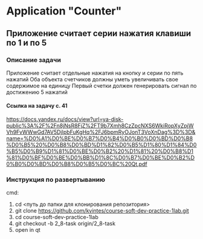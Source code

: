 # Application "Counter"
## Приложение считает серии нажатия клавиши по 1 и по 5
### Описание задачи
Приложение считает отдельные нажатия на кнопку и серии по пять нажатий
Оба объекта счетчиков должны уметь увеличивать свое содержимое на единицу
Первый счетки должен генерировать сигнал по достижению 5 нажатий
#### Ссылка на задачу с. 41
https://docs.yandex.ru/docs/view?url=ya-disk-public%3A%2F%2Fn8jNsR8FjZ%2FT9b7Xmh8CzZpcNXS6WkiRopXyZpjWVh9FvWWwGd7AV5DjIpbFuKgHq%2FJ6bpmRyOJonT3VoXnDag%3D%3D&name=%D0%A1%D0%BE%D0%B7%D0%B4%D0%B0%D0%BD%D0%B8%D0%B5%20%D0%B8%D0%BD%D1%82%D0%B5%D1%80%D1%84%D0%B5%D0%B9%D1%81%D0%BE%D0%B2%20%D1%81%20%D0%B8%D1%81%D0%BF%D0%BE%D0%BB%D1%8C%D0%B7%D0%BE%D0%B2%D0%B0%D0%BD%D0%B8%D0%B5%D0%BC%20Qt.pdf
### Инструкция по развертыванию
cmd: 
1. cd <путь до папки для клонирования репозитория>
2. git clone https://github.com/kvintes/course-soft-dev-practice-1lab.git
3. cd course-soft-dev-practice-1lab
4. git checkout -b 2_8-task origin/2_8-task
5. open in qt